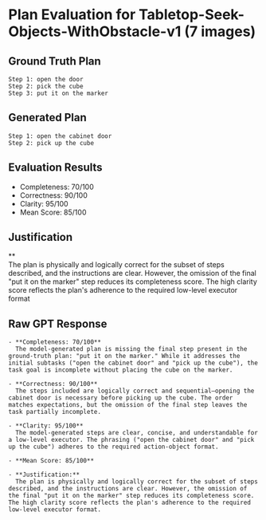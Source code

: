 # Plan Evaluation for Tabletop-Seek-Objects-WithObstacle-v1 (7 images)

## Ground Truth Plan
```
Step 1: open the door
Step 2: pick the cube
Step 3: put it on the marker
```

## Generated Plan
```
Step 1: open the cabinet door
Step 2: pick up the cube
```

## Evaluation Results
- Completeness: 70/100
- Correctness: 90/100
- Clarity: 95/100
- Mean Score: 85/100

## Justification
**  
  The plan is physically and logically correct for the subset of steps described, and the instructions are clear. However, the omission of the final "put it on the marker" step reduces its completeness score. The high clarity score reflects the plan's adherence to the required low-level executor format

## Raw GPT Response
```
- **Completeness: 70/100**  
  The model-generated plan is missing the final step present in the ground-truth plan: "put it on the marker." While it addresses the initial subtasks ("open the cabinet door" and "pick up the cube"), the task goal is incomplete without placing the cube on the marker.

- **Correctness: 90/100**  
  The steps included are logically correct and sequential—opening the cabinet door is necessary before picking up the cube. The order matches expectations, but the omission of the final step leaves the task partially incomplete.

- **Clarity: 95/100**  
  The model-generated steps are clear, concise, and understandable for a low-level executor. The phrasing ("open the cabinet door" and "pick up the cube") adheres to the required action-object format.

- **Mean Score: 85/100**  

- **Justification:**  
  The plan is physically and logically correct for the subset of steps described, and the instructions are clear. However, the omission of the final "put it on the marker" step reduces its completeness score. The high clarity score reflects the plan's adherence to the required low-level executor format.
```
